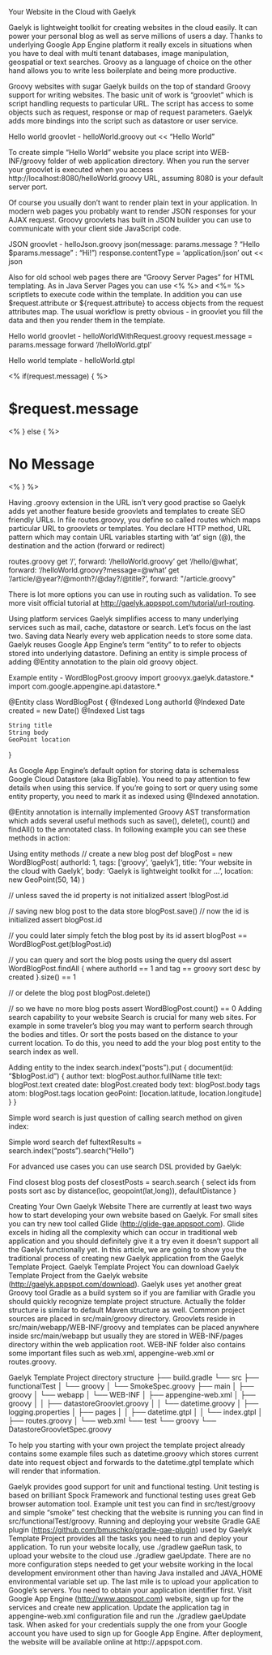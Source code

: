Your Website in the Cloud with Gaelyk

Gaelyk is lightweight toolkit for creating websites in the cloud easily. It can power your personal blog as well as serve millions of users a day. Thanks to underlying Google App Engine platform it really excels in situations when you have to deal with multi tenant databases, image manipulation, geospatial or text searches. Groovy as a language of choice on the other hand allows you to write less boilerplate and being more productive.

Groovy websites with sugar
Gaelyk builds on the top of standard Groovy support for writing websites. The basic unit of work is “groovlet” which is script handling requests to particular URL. The script has access to some objects such as request, response or map of request parameters. Gaelyk adds more bindings into the script such as datastore or user service.

Hello world groovlet - helloWorld.groovy
out << “Hello World”

To create simple “Hello World” website you place script into WEB-INF/groovy folder of web application directory. When you run the server your groovlet is executed when you access http://localhost:8080/helloWorld.groovy URL, assuming 8080 is your default server port.

Of course you usually don’t want to render plain text in your application. In modern web pages you probably want to render JSON responses for your AJAX request. Groovy groovlets has built in JSON builder you can use to communicate with your client side JavaScript code.

JSON groovlet - helloJson.groovy
json(message: params.message ? “Hello $params.message” : “Hi!”)
response.contentType = ‘application/json’
out << json

Also for old school web pages there are “Groovy Server Pages” for HTML templating. As in Java Server Pages you can use <% %> and <%= %> scriptlets to execute code within the template. In addition you can use $request.attribute or ${request.attribute} to access objects from the request attributes map. The usual workflow is pretty obvious -  in groovlet you fill the data and then you render them in the template.

Hello world groovlet - helloWorldWithRequest.groovy
request.message = params.message
forward ‘/helloWorld.gtpl’

Hello world template - helloWorld.gtpl
<html>
    <head>
        <title><%= request.message ?: ‘Hello World’%></title>
    </head>
    <body>
        <% if(request.message) { %>
        <h1>$request.message</h1>
        <% } else { %>
        <h1>No Message</h1>
        <% } %>
    </body>
</html>

Having .groovy extension in the URL isn’t very good practise so Gaelyk adds yet another feature beside groovlets and templates to create SEO friendly URLs. In file routes.groovy, you define so called routes which maps particular URL to groovlets or templates. You declare HTTP method, URL pattern which may contain URL variables starting with ‘at’ sign (@), the destination and the action (forward or redirect)

routes.groovy
get ‘/’,            forward: ‘/helloWorld.groovy’
get ‘/hello/@what’, forward: ‘/helloWorld.groovy?message=@what’
get ‘/article/@year?/@month?/@day?/@title?’, 
forward: "/article.groovy"

There is lot more options you can use in routing such as validation. To see more visit official tutorial at http://gaelyk.appspot.com/tutorial/url-routing.

Using platform services
Gaelyk simplifies access to many underlying services such as mail, cache, datastore or search. Let’s focus on the last two.
Saving data
Nearly every web application needs to store some data. Gaelyk reuses Google App Engine’s  term “entity” to to refer to objects stored into underlying datastore. Defining an entity is simple process of adding @Entity annotation to the plain old groovy object.

Example entity - WordBlogPost.groovy
import groovyx.gaelyk.datastore.*
import com.google.appengine.api.datastore.*

@Entity class WordBlogPost {
    @Indexed Long authorId
    @Indexed Date created = new Date()
    @Indexed List<String> tags

    String title
    String body
    GeoPoint location
}

As Google App Engine’s default option for storing data is schemaless Google Cloud Datastore (aka BigTable). You need to pay attention to few details when using this service. If you’re going to sort or query using some entity property, you need to mark it as indexed using @Indexed annotation.

@Entity annotation is internally implemented Groovy AST transformation which adds several useful methods such as save(), delete(), count() and findAll() to the annotated class. In following example you can see these methods in action:

Using entity methods
// create a new blog post
def blogPost = new WordBlogPost(
    authorId: 1, 
    tags: [‘groovy’, ‘gaelyk’], 
    title: ‘Your website in the cloud with Gaelyk’,
    body: ‘Gaelyk is lightweight toolkit for ...’,
    location: new GeoPoint(50, 14)
)

// unless saved the id property is not initialized
assert !blogPost.id

// saving new blog post to the data store
blogPost.save()
// now the id is initialized
assert blogPost.id

// you could later simply fetch the blog post by its id
assert blogPost == WordBlogPost.get(blogPost.id)

// you can query and sort the blog posts using the query dsl
assert WordBlogPost.findAll {
    where authorId == 1
    and tag == groovy
    sort desc by created
}.size() == 1

// or delete the blog post
blogPost.delete()

// so we have no more blog posts
assert WordBlogPost.count() == 0
Adding search capability to your website
Search is crucial for many web sites. For example in some traveler’s blog you may want to perform search through the bodies and titles. Or sort the posts based on the distance to your current location. To do this, you need to add the your blog post entity to the search index as well. 

Adding entity to the index
search.index(“posts”).put {
    document(id: “$blogPost.id”) {
        author text: blogPost.author.fullName
        title text: blogPost.text
        created date: blogPost.created
        body text: blogPost.body
        tags atom: blogPost.tags
        location geoPoint: [location.latitude, location.longitude]
    }
}

Simple word search is just question of calling search method on given index:

Simple word search
def fultextResults = search.index(“posts”).search(“Hello”)

For advanced use cases you can use search DSL provided by Gaelyk:

Find closest blog posts
def closestPosts = search.search {
    select ids
    from posts
    sort asc by distance(loc, geopoint(lat,long)), defaultDistance
}


Creating Your Own Gaelyk Website
There are currently at least two ways how to start developing your own website based on Gaelyk. For small sites you can try new tool called Glide (http://glide-gae.appspot.com). Glide excels in hiding all the complexity which can occur in traditional web application and you should definitely give it a try even it doesn’t support all the Gaelyk functionally yet. In this article, we are going to show you the traditional process of creating new Gaelyk application from the Gaelyk Template Project.
Gaelyk Template Project
You can download Gaelyk Template Project from the Gaelyk website (http://gaelyk.appspot.com/download). Gaelyk uses yet another great Groovy tool Gradle as a build system so if you are familiar with Gradle you should quickly recognize template project structure. Actually the folder structure is similar to default Maven structure as well. Common project sources are placed in src/main/groovy directory. Groovlets reside in src/main/webapp/WEB-INF/groovy and templates can be placed anywhere inside src/main/webapp but usually they are stored in WEB-INF/pages directory within the web application root. WEB-INF folder also contains some important files such as web.xml, appengine-web.xml or routes.groovy. 

Gaelyk Template Project directory structure
├── build.gradle
└── src
    ├── functionalTest
    │   └── groovy
    │       └── SmokeSpec.groovy
    ├── main
    │   ├── groovy
    │   └── webapp
    │       └── WEB-INF
    │           ├── appengine-web.xml
    │           ├── groovy
    │           │   ├── datastoreGroovlet.groovy
    │           │   └── datetime.groovy
    │           ├── logging.properties
    │           ├── pages
    │           │   ├── datetime.gtpl
    │           │   └── index.gtpl
    │           ├── routes.groovy
    │           └── web.xml
    └── test
        └── groovy
            └── DatastoreGroovletSpec.groovy



To help you starting with your own project the template project already contains some example files such as datetime.groovy which stores current date into request object and forwards to the datetime.gtpl template which will render that information.

Gaelyk provides good support for unit and functional testing. Unit testing is based on brilliant Spock Framework and functional testing uses great Geb browser automation tool. Example unit test you can find in src/test/groovy and simple “smoke” test checking that the website is running you can find in src/functionalTest/groovy.
Running and deploying your website
Gradle GAE plugin (https://github.com/bmuschko/gradle-gae-plugin) used by Gaelyk Template Project provides all the tasks you need to run and deploy your application. To run your website locally, use ./gradlew gaeRun task, to upload your website to the cloud use ./gradlew gaeUpdate.
There are no more configuration steps needed to get your website working in the local development environment other than having Java installed and JAVA_HOME environmental variable set up. 
The last mile is to upload your application to Google’s servers. You need to obtain your application identifier first. Visit Google App Engine (http://www.appspot.com) website, sign up for the services and create new application. Update the application tag in appengine-web.xml configuration file and run the ./gradlew gaeUpdate task. When asked for your credentials supply the one from your Google account you have used to sign up for Google App Engine. After deployment, the website will be available online at http://<your-app-id>.appspot.com.
